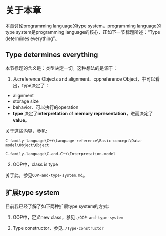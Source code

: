 # 关于本章

本章讨论programming language的type system，programming language的type system是programming language的核心，正如下一节标题所述：“Type determines everything”。



## Type determines everything

本节标题的含义是：类型决定一切。这种想法的是源于：

1) 从creference Objects and alignment、cppreference  Object，中可以看出，type决定了：

- alignment
- storage size
- behavior、可以执行的operation
- **type** 决定了**interpretation** of **memory representation**，进而决定了 **value**。

关于这些内容，参见:

`C-family-language\C++\Language-reference\Basic-concept\Data-model\Object\Object`

`C-family-language\C-and-C++\Interpretation-model`



2) OOP中，class is type

关于此，参见`OOP-and-type-system.md`。



## 扩展type system

目前我已经了解了如下两种扩展type system的方式:

1) OOP中，定义new class，参见`./OOP-and-type-system`

2) Type constructor，参见`./Type-constructor`
